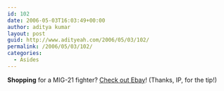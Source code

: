 ```yaml
---
id: 102
date: 2006-05-03T16:03:49+00:00
author: aditya kumar
layout: post
guid: http://www.adityeah.com/2006/05/03/102/
permalink: /2006/05/03/102/
categories:
  - Asides
---
```

**Shopping** for a MIG-21 fighter? [Check out Ebay](http://news.bbc.co.uk/2/hi/asia-pacific/4962466.stm)! (Thanks, IP, for the tip!)